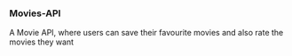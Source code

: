 ### Movies-API

A Movie API, where users can save their favourite movies and also rate the movies
they want
